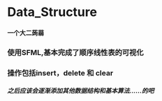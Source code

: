 # Data_Structure
#### 一个大二蒟蒻
### 使用SFML,基本完成了顺序线性表的可视化
### 操作包括insert，delete 和 clear
##### 之后应该会逐渐添加其他数据结构和基本算法......的吧
